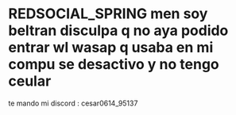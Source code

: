 # REDSOCIAL_SPRING men soy beltran disculpa q no aya podido entrar wl wasap q usaba en mi compu se desactivo y no tengo  ceular
te mando mi discord : cesar0614_95137
